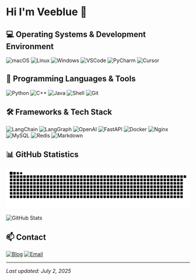 # Hi I'm Veeblue 👋

## 💻 Operating Systems & Development Environment

![macOS](https://img.shields.io/badge/macOS-Sequoia-9966ff?logo=apple&logoColor=white)
![Linux](https://img.shields.io/badge/Linux-Ubuntu-ff6600?logo=ubuntu&logoColor=white)
![Windows](https://img.shields.io/badge/Windows-11-blue?logo=windows&logoColor=white)
![VSCode](https://img.shields.io/badge/IDE-Visual%20Studio%20Code-007ACC?logo=visualstudiocode)
![PyCharm](https://img.shields.io/badge/IDE-PyCharm-31a8ff?logo=pycharm&logoColor=white)
![Cursor](https://img.shields.io/badge/Editor-Cursor-333333?logo=data:image/svg+xml;base64,...)

## 🚀 Programming Languages & Tools

![Python](https://img.shields.io/badge/Python-3776AB?logo=python&logoColor=white)
![C++](https://img.shields.io/badge/C++-00599C?logo=c%2B%2B&logoColor=white)
![Java](https://img.shields.io/badge/Java-007396?logo=openjdk&logoColor=white)
![Shell](https://img.shields.io/badge/Shell-4EAA25?logo=gnu-bash&logoColor=white)
![Git](https://img.shields.io/badge/Git-F05032?logo=git&logoColor=white)

## 🛠️ Frameworks & Tech Stack

![LangChain](https://img.shields.io/badge/LangChain-00cc00?logo=langchain&logoColor=white)
![LangGraph](https://img.shields.io/badge/LangGraph-7F52FF?logo=langgraph&logoColor=white)
![OpenAI](https://img.shields.io/badge/OpenAI-412991?logo=openai&logoColor=white)
![FastAPI](https://img.shields.io/badge/FastAPI-009688?logo=fastapi&logoColor=white)
![Docker](https://img.shields.io/badge/Docker-2496ED?logo=docker&logoColor=white)
![Nginx](https://img.shields.io/badge/Nginx-269539?logo=nginx&logoColor=white)
![MySQL](https://img.shields.io/badge/MySQL-4479A1?logo=mysql&logoColor=white)
![Redis](https://img.shields.io/badge/Redis-DC382D?logo=redis&logoColor=white)
![Markdown](https://img.shields.io/badge/Markdown-2596BE?logo=markdown&logoColor=white)

## 📊 GitHub Statistics

<picture>
  <source media="(prefers-color-scheme: dark)" srcset="https://raw.githubusercontent.com/veeblue/veeblue/output/github-contribution-grid-snake-dark.svg">
  <source media="(prefers-color-scheme: light)" srcset="https://raw.githubusercontent.com/veeblue/veeblue/output/github-contribution-grid-snake.svg">
  <img alt="github contribution grid snake animation" src="https://raw.githubusercontent.com/veeblue/veeblue/output/github-contribution-grid-snake.svg">
</picture>

![GitHub Stats](https://github-readme-stats.vercel.app/api?username=veeblue&show_icons=true&theme=dark&hide_border=true&cache_seconds=3600)

## 📫 Contact

[![Blog](https://img.shields.io/badge/Blog-blog.veeblue.com-9966ff?logo=blog)](https://blog.veeblue.com)
[![Email](https://img.shields.io/badge/Email-yee@veeblue.com-31a8ff?logo=email)](mailto:yee@veeblue.com)

---

*Last updated: July 2, 2025*

